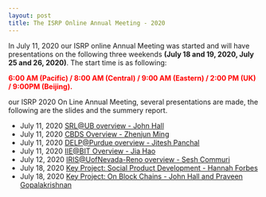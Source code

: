 ```yaml
---
layout: post
title: The ISRP Online Annual Meeting - 2020
---
```


In July 11, 2020 our ISRP online Annual Meeting was started and will have presentations on the following three weekends **(July 18 and 19, 2020, July 25 and 26, 2020)**. The start time is as following:

<font color=red>**6:00 AM (Pacific) / 8:00 AM (Central) / 9:00 AM (Eastern) / 2:00 PM (UK) / 9:00PM (Beijing).** </font>

our ISRP 2020 On Line Annual Meeting, several presentations are made, the following are the slides and the summery report.

- July 11, 2020 [SRL@UB overview - John Hall](https://drive.google.com/drive/folders/1o-J48K7nEDmF5pm1fRhWmaSi9nM0IWKe?usp=sharing)
- July 11, 2020 [CBDS Overview - Zhenjun Ming](https://drive.google.com/file/d/1-q6Vs7seDuQKgIEVE903C9k0RKAmPcXD/view?usp=sharing)
- July 11, 2020 [DELP@Purdue overview - Jitesh Panchal](https://drive.google.com/file/d/1PF99ajmenoEGtc3zgdSRmydlNMpZlpFX/view?usp=sharing)
- July 11, 2020 [IIE@BIT Overview - Jia Hao](https://drive.google.com/file/d/1eK2BlO0OSSuSuM1IE31Hdb7eMDrOuK_O/view?usp=sharing)
- July 12, 2020 [IRIS@UofNevada-Reno overview -  Sesh Commuri](https://drive.google.com/file/d/1m2qCgtVuvXPZINvp6tBuJlbIkt-pncAt/view?usp=sharing)
- July 18, 2020 [Key Project:  Social Product Development - Hannah Forbes](https://drive.google.com/file/d/1c10K42KCktrN1OuYGYbPnakx4uDQeYIA/view?usp=sharing)
- July 18, 2020 [Key Project:  On Block Chains - John Hall and Praveen Gopalakrishnan](https://drive.google.com/file/d/1lzwmp8NkY19Jl0AJBhTFLt8vK-kqh302/view?usp=sharing)

